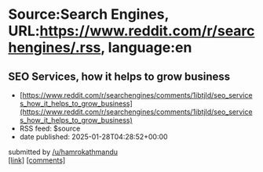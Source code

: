 # Source:Search Engines, URL:https://www.reddit.com/r/searchengines/.rss, language:en

## SEO Services, how it helps to grow business
 - [https://www.reddit.com/r/searchengines/comments/1ibtjld/seo_services_how_it_helps_to_grow_business](https://www.reddit.com/r/searchengines/comments/1ibtjld/seo_services_how_it_helps_to_grow_business)
 - RSS feed: $source
 - date published: 2025-01-28T04:28:52+00:00

&#32; submitted by &#32; <a href="https://www.reddit.com/user/hamrokathmandu"> /u/hamrokathmandu </a> <br/> <span><a href="https://makuracreations.com/service/seo-service-nepal/">[link]</a></span> &#32; <span><a href="https://www.reddit.com/r/searchengines/comments/1ibtjld/seo_services_how_it_helps_to_grow_business/">[comments]</a></span>

